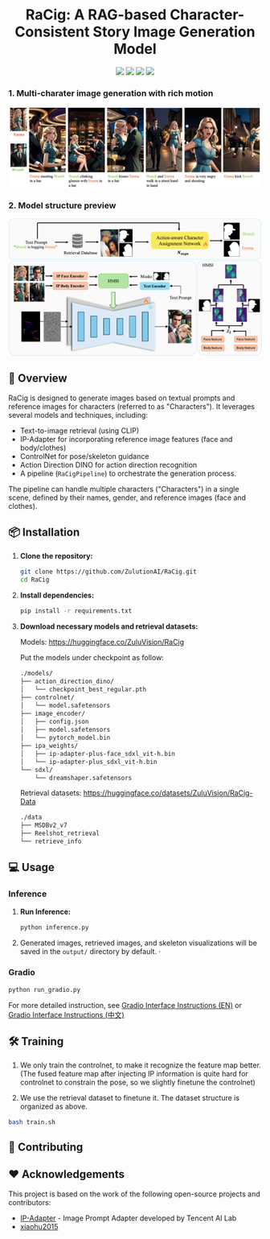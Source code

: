 <div align="center">
<h1>RaCig: A RAG-based Character-Consistent Story Image Generation Model</h1>

<a href='https://github.com/ZulutionAI/RaCig'><img src='https://img.shields.io/badge/GitHub-ZulutionAI-red?logo=github'></a>
<a href='https://huggingface.co/ZuluVision/RaCig'><img src='https://img.shields.io/badge/🤗%20Hugging%20Face-Model-blue'></a>
<a href='https://huggingface.co/datasets/ZuluVision/RaCig-Data'><img src='https://img.shields.io/badge/🤗%20Hugging%20Face-Dataset-green'></a>
<a href='https://github.com/ZulutionAI/RaCig/stargazers'><img src='https://img.shields.io/github/stars/ZulutionAI/RaCig?style=social'></a>

</div>

### 1. Multi-charater image generation with rich motion
<div align="center">
<img src="assets/teaser.png" alt="Teaser Image" width="700"/>
</div>

### 2. Model structure preview
<div align="center">
<img src="assets/model_structure.png" alt="Model Structure" width="700"/>
</div>


## 📖 Overview

RaCig is designed to generate images based on textual prompts and reference images for characters (referred to as "Characters"). It leverages several models and techniques, including:

*   Text-to-image retrieval (using CLIP)
*   IP-Adapter for incorporating reference image features (face and body/clothes)
*   ControlNet for pose/skeleton guidance
*   Action Direction DINO for action direction recognition
*   A pipeline (`RaCigPipeline`) to orchestrate the generation process.

The pipeline can handle multiple characters ("Characters") in a single scene, defined by their names, gender, and reference images (face and clothes).

## 📦 Installation

1.  **Clone the repository:**
    ```bash
    git clone https://github.com/ZulutionAI/RaCig.git
    cd RaCig
    ```

2.  **Install dependencies:**
    ```bash
    pip install -r requirements.txt
    ```

3.  **Download necessary models and retrieval datasets:**
    
    Models: https://huggingface.co/ZuluVision/RaCig

    Put the models under checkpoint as follow:
    
    ```
    ./models/
    ├── action_direction_dino/
    │   └── checkpoint_best_regular.pth
    ├── controlnet/
    │   └── model.safetensors
    ├── image_encoder/
    │   ├── config.json
    │   ├── model.safetensors
    │   └── pytorch_model.bin
    ├── ipa_weights/
    │   ├── ip-adapter-plus-face_sdxl_vit-h.bin
    │   └── ip-adapter-plus_sdxl_vit-h.bin
    └── sdxl/
        └── dreamshaper.safetensors
    ```

    Retrieval datasets: https://huggingface.co/datasets/ZuluVision/RaCig-Data

    ```
    ./data
    ├── MSDBv2_v7
    ├── Reelshot_retrieval
    └── retrieve_info
    ```
## 💻 Usage
### Inference
1.  **Run Inference:**
    ```python
    python inference.py
    ```
2.  Generated images, retrieved images, and skeleton visualizations will be saved in the `output/` directory by default.
·
### Gradio

```python
python run_gradio.py
```


For more detailed instruction, see [Gradio Interface Instructions (EN)](docs/gradio_instruction_en.md) or [Gradio Interface Instructions (中文)](docs/gradio_instruction_cn.md)


## 🛠️ Training

1. We only train the controlnet, to make it recognize the feature map better. (The fused feature map after injecting IP information is quite hard for controlnet to constrain the pose, so we slightly finetune the controlnet)

2. We use the retrieval dataset to finetune it. The dataset structure is organized as above.

```bash
bash train.sh
```

## 🤝 Contributing



## ❤️ Acknowledgements

This project is based on the work of the following open-source projects and contributors:

* [IP-Adapter](https://github.com/tencent-ailab/IP-Adapter) - Image Prompt Adapter developed by Tencent AI Lab
* [xiaohu2015](https://github.com/xiaohu2015) 
